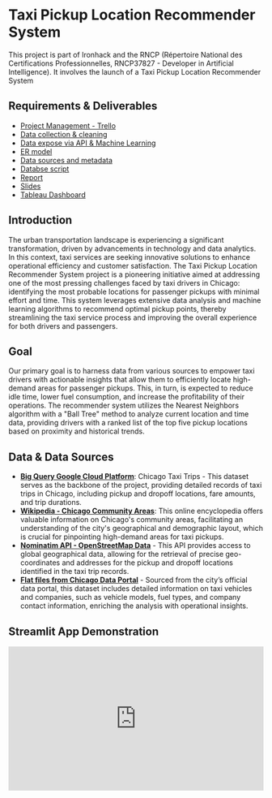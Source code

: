 # Taxi Pickup Location Recommender System

This project is part of Ironhack and the RNCP (Répertoire National des Certifications Professionnelles, RNCP37827 - Developer in Artificial Intelligence). It involves the launch of a Taxi Pickup Location Recommender System

## Requirements & Deliverables
- [Project Management - Trello](https://trello.com/b/oCHDG1CD/rncp-taxi-location-recommender)
- [Data collection & cleaning](https://github.com/dooinn/taxi_location_recommender/blob/main/jupyter_notebook/1-Data-Collection-Storing.ipynb)
- [Data expose via API & Machine Learning](https://github.com/dooinn/taxi_location_recommender/blob/main/jupyter_notebook/2-APIDataExpose-EDA%20-MachineLearning.ipynb)
- [ER model](https://github.com/dooinn/taxi_location_recommender/blob/main/img_assets/erd.png)
- [Data sources and metadata](https://github.com/dooinn/taxi_location_recommender/tree/main/datasets)
- [Databse script](https://github.com/dooinn/taxi_location_recommender/blob/main/sql/mysql_db_tables.sql)
- [Report](https://github.com/dooinn/taxi_location_recommender/blob/main/RNCP%20-%20Dooinn%20KIM%20-%20Data%20Analytics.pdf)
- [Slides](https://github.com/dooinn/taxi_location_recommender/blob/main/slides_deck.pdf)
- [Tableau Dashboard](https://public.tableau.com/app/profile/dooinn/viz/TaxiRecommendor/Dashboard3 )

## Introduction

The urban transportation landscape is experiencing a significant transformation, driven by advancements in technology and data analytics. In this context, taxi services are seeking innovative solutions to enhance operational efficiency and customer satisfaction. The Taxi Pickup Location Recommender System project is a pioneering initiative aimed at addressing one of the most pressing challenges faced by taxi drivers in Chicago: identifying the most probable locations for passenger pickups with minimal effort and time. This system leverages extensive data analysis and machine learning algorithms to recommend optimal pickup points, thereby streamlining the taxi service process and improving the overall experience for both drivers and passengers.


## Goal
Our primary goal is to harness data from various sources to empower taxi drivers with actionable insights that allow them to efficiently locate high-demand areas for passenger pickups. This, in turn, is expected to reduce idle time, lower fuel consumption, and increase the profitability of their operations. The recommender system utilizes the Nearest Neighbors algorithm with a "Ball Tree" method to analyze current location and time data, providing drivers with a ranked list of the top five pickup locations based on proximity and historical trends.

## Data & Data Sources
- **[Big Query Google Cloud Platform](https://console.cloud.google.com/marketplace/product/city-of-chicago-public-data/chicago-taxi-trips?project=personal-projects-382818)**: Chicago Taxi Trips - This dataset serves as the backbone of the project, providing detailed records of taxi trips in Chicago, including pickup and dropoff locations, fare amounts, and trip durations.
- **[Wikipedia - Chicago Community Areas](https://en.wikipedia.org/wiki/Community_areas_in_Chicag)**: This online encyclopedia offers valuable information on Chicago's community areas, facilitating an understanding of the city's geographical and demographic layout, which is crucial for pinpointing high-demand areas for taxi pickups.
- **[Nominatim API - OpenStreetMap Data](https://nominatim.org/release-docs/develop/api/Overview/)** - This API provides access to global geographical data, allowing for the retrieval of precise geo-coordinates and addresses for the pickup and dropoff locations identified in the taxi trip records.
- **[Flat files from Chicago Data Portal](https://data.cityofchicago.org/browse?q=taxi&sortBy=relevance)** - Sourced from the city’s official data portal, this dataset includes detailed information on taxi vehicles and companies, such as vehicle models, fuel types, and company contact information, enriching the analysis with operational insights.




## Streamlit App Demonstration

<div style="position: relative; padding-bottom: 56.25%; height: 0;">
    <iframe src="https://www.loom.com/embed/9a27d4a7538848da91a404d32a4ee551?sid=b9f88f23-4d2a-4fcc-acf1-3d52fec36d01" frameborder="0" webkitallowfullscreen mozallowfullscreen allowfullscreen style="position: absolute; top: 0; left: 0; width: 100%; height: 100%;"></iframe>
</div>

</div>


